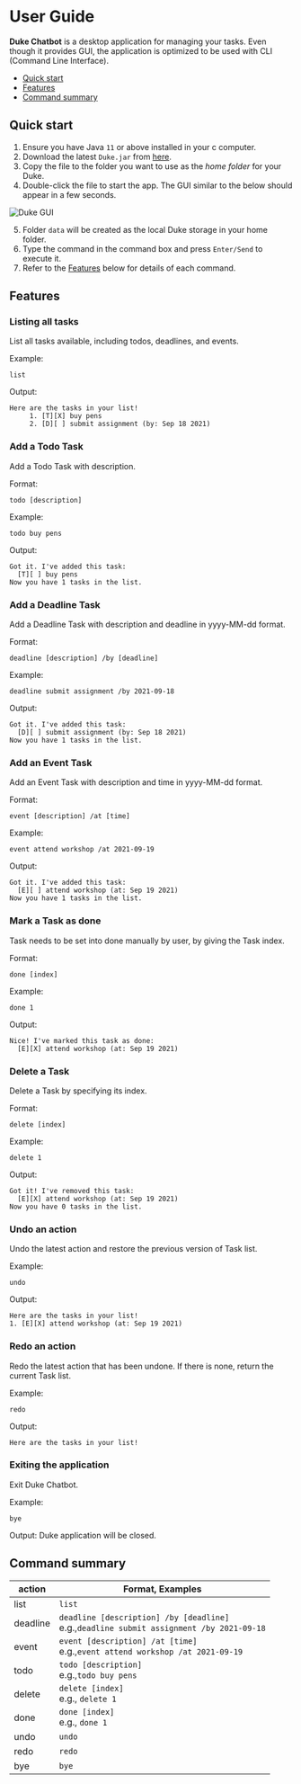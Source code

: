 # User Guide
**Duke Chatbot** is a desktop application for managing your
tasks. Even though it provides GUI, the application is optimized
to be used with CLI (Command Line Interface).

* [Quick start](#quick-start)
* [Features](#features)
* [Command summary](#command-summary)

## Quick start
1. Ensure you have Java `11` or above installed in your c
   computer.
2. Download the latest `Duke.jar` from [here](https://github.com/radiankrisno/ip/releases/tag/v0.2).
3. Copy the file to the folder you want to use as the
   *home folder* for your Duke.
4. Double-click the file to start the app. The GUI 
   similar to the below should appear in a few seconds.

![Duke GUI](Ui.png)

5. Folder `data` will be created as the local Duke storage in your home folder.
6. Type the command in the command box and press `Enter/Send` to
   execute it.
7. Refer to the [Features](#features) below for details of each
   command.
   
## Features
### Listing all tasks
List all tasks available, including todos, deadlines, and events.

Example:

`list`

Output:
```
Here are the tasks in your list!
     1. [T][X] buy pens
     2. [D][ ] submit assignment (by: Sep 18 2021)
```

### Add a Todo Task
Add a Todo Task with description.

Format:

`todo [description]`

Example:

`todo buy pens`

Output:
```
Got it. I've added this task:
  [T][ ] buy pens
Now you have 1 tasks in the list.
```

### Add a Deadline Task
Add a Deadline Task with description and deadline in yyyy-MM-dd format.

Format:

`deadline [description] /by [deadline]`

Example:

`deadline submit assignment /by 2021-09-18`

Output:
```
Got it. I've added this task:
  [D][ ] submit assignment (by: Sep 18 2021)
Now you have 1 tasks in the list.

```

### Add an Event Task
Add an Event Task with description and time in yyyy-MM-dd format.

Format:

`event [description] /at [time]`

Example:

`event attend workshop /at 2021-09-19`

Output:
```
Got it. I've added this task:
  [E][ ] attend workshop (at: Sep 19 2021)
Now you have 1 tasks in the list.
```

### Mark a Task as done
Task needs to be set into done manually by user, by giving the Task index.

Format:

`done [index]`

Example:

`done 1`

Output:
```
Nice! I've marked this task as done:
  [E][X] attend workshop (at: Sep 19 2021)
```

### Delete a Task
Delete a Task by specifying its index.

Format:

`delete [index]`

Example:

`delete 1`

Output:
```
Got it! I've removed this task:
  [E][X] attend workshop (at: Sep 19 2021)
Now you have 0 tasks in the list.

```

### Undo an action
Undo the latest action and restore the previous version of Task list.

Example:

`undo`

Output:
```
Here are the tasks in your list!
1. [E][X] attend workshop (at: Sep 19 2021)
```

### Redo an action
Redo the latest action that has been undone. If there is none, return the current Task list.

Example:

`redo`

Output:

```
Here are the tasks in your list!
```

### Exiting the application
Exit Duke Chatbot.

Example:

`bye`

Output:
Duke application will be closed.

## Command summary

|action  |Format, Examples|
|--------|----------------|
|list    |`list`|
|deadline|`deadline [description] /by [deadline]`<br>e.g.,`deadline submit assignment /by 2021-09-18`|
|event   |`event [description] /at [time]`<br>e.g.,`event attend workshop /at 2021-09-19`|
|todo    |`todo [description]`<br>e.g.,`todo buy pens`|
|delete  |`delete [index]`<br>e.g., `delete 1`|
|done    |`done [index]`<br>e.g., `done 1`|
|undo    |`undo`|
|redo    |`redo`|
|bye     |`bye`|
